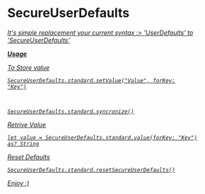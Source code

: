 # SecureUserDefaults
<p>
<u><i>It's simple replacement your current syntax :> 'UserDefaults' to 'SecureUserDefaults'<i/><u/>
<p/>

**Usage**

<p>To Store value

<code>SecureUserDefaults.standard.setValue("Value", forKey: "Key")

SecureUserDefaults.standard.syncronize()</code></p>

<p>Retrive Value

<code>let value = SecureUserDefaults.standard.value(forKey: "Key") as? String</code></p>

<p>Reset Defaults

<code>SecureUserDefaults.standard.resetSecureUserDefaults()</code></p>

<p> Enjoy :) </p>

